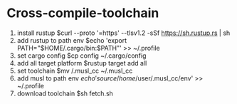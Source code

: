 # Cross-compile-toolchain


1.  install rustup              $curl --proto '=https' --tlsv1.2 -sSf https://sh.rustup.rs | sh
2.  add rustup to path env      $echo 'export PATH="$HOME/.cargo/bin:$PATH"' >> ~/.profile
3.  set cargo config            $cp config ~/.cargo/config
4.  add all target platform     $rustup target add all
5.  set toolchain               $mv /.musl_cc ~/.musl_cc
7.  add musl to path env        $echo 'source /home/$user/.musl_cc/env' >> ~/.profile
6.  download toolchain          $sh fetch.sh
